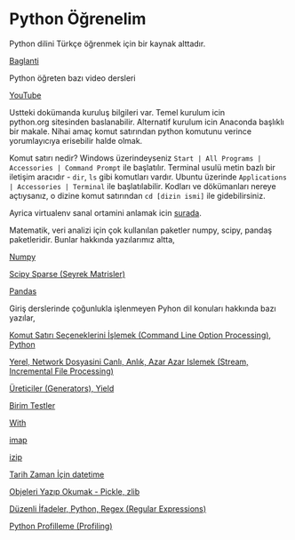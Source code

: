 # Python Öğrenelim

Python dilini Türkçe öğrenmek için bir kaynak alttadır.

[Baglanti](https://belgeler.yazbel.com/python-istihza.pdf)

Python öğreten bazı video dersleri

[YouTube](https://www.youtube.com/watch?v=CF8C5gOZaws&list=PLP6Cnd5VHAi5M0NvHDfsQaokaw_4kPAEu)

Ustteki dokümanda kuruluş bilgileri var. Temel kurulum icin python.org sitesinden baslanabilir. Alternatif kurulum icin Anaconda başlıklı bir makale. Nihai amaç komut satırından python komutunu verince yorumlayıcıya erisebilir halde olmak.

Komut satırı nedir? Windows üzerindeyseniz `Start | All Programs |
Accessories | Command Prompt` ile başlatılır. Terminal usulü metin
bazlı bir iletişim aracıdır - `dir`, `ls` gibi komutları
vardır. Ubuntu üzerinde `Applications | Accessories | Terminal` ile
başlatılabilir. Kodları ve dökümanları nereye açtıysanız, o dizine
komut satırından `cd [dizin ismi]` ile gidebilirsiniz.

Ayrica virtualenv sanal ortamini anlamak icin
[surada](../../2018/08/virtualenv-python-izole-sanal-calsma.md).

Matematik, veri analizi için çok kullanılan paketler numpy, scipy,
pandaş paketleridir. Bunlar hakkında yazılarımız altta,

[Numpy](../../2016/10/numpy.md)

[Scipy Sparse (Seyrek Matrisler)](../../2016/04/scipy-seyrek-matrisler-sparse-matrices.md)

[Pandas](../../2016/08/pandas.md)

Giriş derslerinde çoğunlukla işlenmeyen Pyhon dil konuları hakkında bazı yazılar,

[Komut Satırı Seçeneklerini İşlemek (Command Line Option Processing), Python](../../2018/08/komut-satr-seceneklerini-islemek.md)

[Yerel, Network Dosyasini Canlı, Anlık, Azar Azar Islemek (Stream, Incremental File Processing)](../../2018/08/canl-aks-anlk-azar-azar-islem-stream.md)

[Üreticiler (Generators), Yield](../../2011/02/fonksiyon-gezmek-ve-yield.md)

[Birim Testler](../../2016/05/birim-testleri-taklitlemek-mocking-ve.md)

[With](../../2013/01/python-with-komutu-contextmanager.md)

[imap](../../2011/02/imap.md)

[izip](../../2010/06/izip.md)

[Tarih Zaman İçin datetime](../../2016/06/datetime.md)

[Objeleri Yazıp Okumak - Pickle, zlib](../../2010/10/objeleri-yazip-okumak-pickle.md)

[Düzenli İfadeler, Python, Regex (Regular Expressions)](../.././2016/02/duzenli-ifadeler-python-regex-regular.md)

[Python Profilleme (Profiling)](../../2014/09/python-profilleme-profiling.md)





